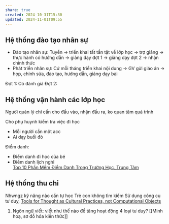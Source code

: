 ```yaml
---
share: true
created: 2024-10-31T15:30
updated: 2024-11-01T09:55
---
```


## Hệ thống đào tạo nhân sự
- Đào tạo nhân sự: Tuyển → triển khai tất tần tật về lớp học → trợ giảng → thực hành có hướng dẫn → giảng dạy đợt 1 →  giảng dạy đợt 2 → nhận chính thức
- Phát triển nhân sự: Cứ mỗi tháng triển khai nội dung → GV gửi giáo án → họp, chỉnh sửa, đào tạo, hướng dẫn, giảng dạy bài

Đợt 1: Có đánh giá
Đợt 2: 


## Hệ thống vận hành các lớp học
Người quản lý chỉ cần cho đầu vào, nhận đầu ra, ko quan tâm quá trình

Cho phụ huynh kiểm tra việc đi học
- Mỗi người cần một acc
- Ai dạy buổi đó

Điểm danh:
- Điểm danh đi học của bé                                              
- Điểm danh lịch nghỉ                                                  
[Top 10 Phần Mềm Điểm Danh Trong Trường Học, Trung Tâm](https://mona.media/giao-duc/phan-mem-quan-ly-diem-danh/)

## Hệ thống thu chi





Nhwngz kỹ năng nào cần tự học
Trẻ con không tìm kiếm 
Sử dụng công cụ tư duy, 
[Tools for Thought as Cultural Practices, not Computational Objects](https://maggieappleton.com/tools-for-thought)

1. Ngôn ngữ viết: viết như thế nào để tăng hoạt động 4 loại tư duy?
[[Minh hoạ, sơ đồ hóa kiến thức]]